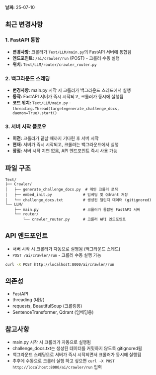 **날짜:** 25-07-10

## 최근 변경사항

### 1. FastAPI 통합
- **변경사항:** 크롤러가 `Text/LLM/main.py`의 FastAPI 서버에 통합됨
- **엔드포인트:** `/ai/crawler/run` (POST) - 크롤러 수동 실행
- **위치:** `Text/LLM/router/crawler_router.py`

### 2. 백그라운드 스레딩
- **변경사항:** main.py 시작 시 크롤러가 백그라운드 스레드에서 실행
- **동작:** FastAPI 서버가 즉시 시작되고, 크롤러가 동시에 실행됨
- **코드 위치:** `Text/LLM/main.py` - `threading.Thread(target=generate_challenge_docs, daemon=True).start()`

### 3. 서버 시작 플로우
- **이전:** 크롤러가 끝날 때까지 기다린 후 서버 시작
- **현재:** 서버가 즉시 시작되고, 크롤러는 백그라운드에서 실행
- **장점:** 서버 시작 지연 없음, API 엔드포인트 즉시 사용 가능


## 파일 구조
```
Text/
├── Crawler/
│   ├── generate_challenge_docs.py  # 메인 크롤러 로직
│   ├── embed_init.py              # 임베딩 및 Qdrant 저장
│   └── challenge_docs.txt         # 생성된 챌린지 데이터 (gitignored)
└── LLM/
    ├── main.py                    # 크롤러가 통합된 FastAPI 서버
    └── router/
        └── crawler_router.py      # 크롤러 API 엔드포인트
```

## API 엔드포인트
- 서버 시작 시 크롤러가 자동으로 실행됨 (백그라운드 스레드)
- `POST /ai/crawler/run` - 크롤러 수동 실행 가능 
```bash
curl -X POST http://localhost:8000/ai/crawler/run
```

## 의존성
- FastAPI
- threading (내장)
- requests, BeautifulSoup (크롤링용)
- SentenceTransformer, Qdrant (임베딩용)

## 참고사항
- main.py 시작 시 크롤러가 자동으로 실행됨
- challenge_docs.txt는 생성된 데이터를 커밋하지 않도록 gitignored됨
- 백그라운드 스레딩으로 서버가 즉시 시작되면서 크롤러가 동시에 실행됨
- 추후에 수동으로 크롤러 실행 하고 싶으면 `curl -X POST http://localhost:8000/ai/crawler/run` 입력